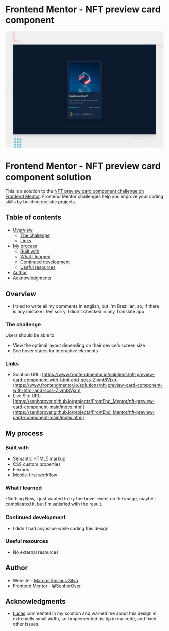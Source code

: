 # Frontend Mentor - NFT preview card component

![Design preview for the NFT preview card component coding challenge](./design/desktop-preview.jpg)

# Frontend Mentor - NFT preview card component solution

This is a solution to the [NFT preview card component challenge on Frontend Mentor](https://www.frontendmentor.io/challenges/nft-preview-card-component-SbdUL_w0U). Frontend Mentor challenges help you improve your coding skills by building realistic projects. 

## Table of contents

- [Overview](#overview)
  - [The challenge](#the-challenge)
  - [Links](#links)
- [My process](#my-process)
  - [Built with](#built-with)
  - [What I learned](#what-i-learned)
  - [Continued development](#continued-development)
  - [Useful resources](#useful-resources)
- [Author](#author)
- [Acknowledgments](#acknowledgments)

## Overview

- I tried to write all my comments in english, but I'm Brazilian, so, if there is any mistake I feel sorry, I didn't checked in any Translate app

### The challenge

Users should be able to:

- View the optimal layout depending on their device's screen size
- See hover states for interactive elements

### Links

- Solution URL: [https://www.frontendmentor.io/solutions/nft-preview-card-component-with-html-and-scss-Zivmt8Vjxh](https://www.frontendmentor.io/solutions/nft-preview-card-component-with-html-and-scss-Zivmt8Vjxh)
- Live Site URL: [https://senhorover.github.io/projects/FrontEnd_Mentor/nft-preview-card-component-main/index.html](https://senhorover.github.io/projects/FrontEnd_Mentor/nft-preview-card-component-main/index.html)

## My process

### Built with

- Semantic HTML5 markup
- CSS custom properties
- Flexbox
- Mobile-first workflow


### What I learned

-Nothing New, I just wanted to try the hover event on the image, maybe I complicated it, but I'm satisfied with the result.

### Continued development

- I didn't had any issue while coding this design

### Useful resources

- No external resources

## Author

- Website - [Marcos Vinicius Silva](https://github.com/SenhorOver)
- Frontend Mentor - [@SenhorOver](https://www.frontendmentor.io/profile/SenhorOver)

## Acknowledgments

- [Lucas](https://www.frontendmentor.io/profile/correlucas) commented in my solution and warned me about this design in extremelly small width, so I implemented his tip in my code, and fixed other issues.